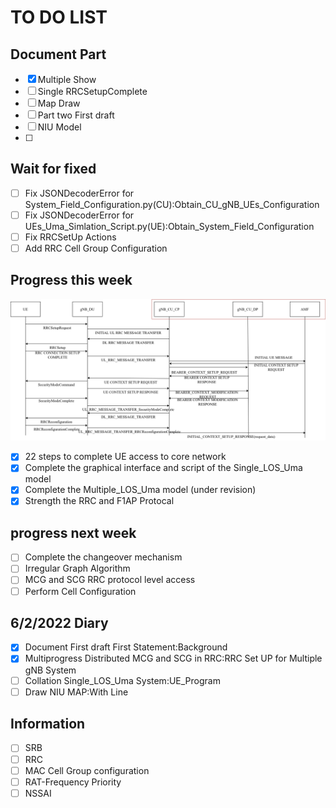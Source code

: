 # **TO DO LIST**

## Document Part

- [x] Multiple Show
- [ ] Single RRCSetupComplete
- [ ] Map Draw
- [ ] Part two First draft
- [ ] NIU Model
- [ ] 

## Wait for fixed

- [ ] Fix JSONDecoderError for System_Field_Configuration.py(CU):Obtain_CU_gNB_UEs_Configuration
- [ ] Fix JSONDecoderError for UEs_Uma_Simlation_Script.py(UE):Obtain_System_Field_Configuration
- [ ] Fix RRCSetUp Actions
- [ ] Add RRC Cell Group Configuration

## Progress this week

![UE Access to Core Network](img/UE_Access.png)

- [x] 22 steps to complete UE access to core network
- [x] Complete the graphical interface and script of the Single_LOS_Uma model
- [x] Complete the Multiple_LOS_Uma model (under revision)
- [x] Strength the RRC and F1AP Protocal

## progress next week

- [ ] Complete the changeover mechanism
- [ ] Irregular Graph Algorithm
- [ ] MCG and SCG RRC protocol level access
- [ ] Perform Cell Configuration

## 6/2/2022 Diary

- [x] Document First draft First Statement:Background
- [x] Multiprogress Distributed MCG and SCG in RRC:RRC Set UP for Multiple gNB System
- [ ] Collation Single_LOS_Uma System:UE_Program
- [ ] Draw NIU MAP:With Line

## Information

- [ ] SRB
- [ ] RRC
- [ ] MAC Cell Group configuration
- [ ] RAT-Frequency Priority 
- [ ] NSSAI
